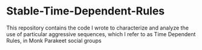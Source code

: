 # Stable-Time-Dependent-Rules

This repository contains the code I wrote to characterize and analyze the use of particular aggressive sequences, which I refer to as Time Dependent Rules, in Monk Parakeet social groups
